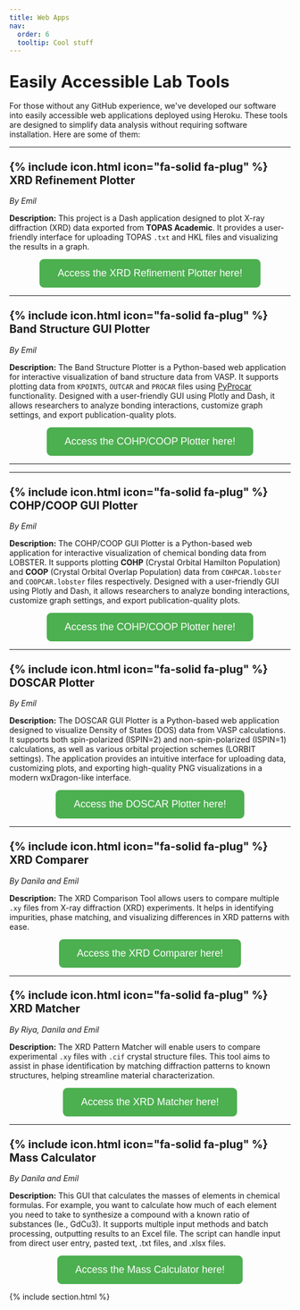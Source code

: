 ```yaml
---
title: Web Apps
nav:
  order: 6
  tooltip: Cool stuff
---
```


## <span style="font-size: 1.4em;">Easily Accessible Lab Tools</span>  

<p style="font-size: 1em;">
  For those without any GitHub experience, we've developed our software into easily accessible web applications deployed using Heroku. These tools are designed to simplify data analysis without requiring software installation. Here are some of them:
</p>

---

### <span style="font-size: 1.2em;">{% include icon.html icon="fa-solid fa-plug" %} XRD Refinement Plotter</span>  

<p style="font-size: 1em; font-style: italic;">By Emil</p>


<span style="font-size: 1em; font-weight: bold;">Description:</span> <span style="font-size: 1em;">This project is a Dash application designed to plot X-ray diffraction (XRD) data exported from **TOPAS Academic**. It provides a user-friendly interface for uploading TOPAS `.txt` and HKL files and visualizing the results in a graph.</span>  

<div style="text-align: center;">
  <a href="https://xrd-refinement-plotter-e9be4e2d20e5.herokuapp.com" target="_blank">
    <button style="padding: 15px 32px; font-size: 18px; background-color: #4CAF50; color: white; border: none; border-radius: 8px; cursor: pointer;">
      Access the XRD Refinement Plotter here!
    </button>
  </a>
</div>  

---

### <span style="font-size: 1.2em;">{% include icon.html icon="fa-solid fa-plug" %} Band Structure GUI Plotter</span>  

<p style="font-size: 1em; font-style: italic;">By Emil</p>

<span style="font-size: 1em; font-weight: bold;">Description:</span> <span style="font-size: 1em;">The Band Structure Plotter is a Python-based web application for interactive visualization of band structure data from VASP. It supports plotting data from <code>KPOINTS</code>, <code>OUTCAR</code> and <code>PROCAR</code> files using <a href="https://pyprocar.readthedocs.io/en/latest/" target="_blank">PyProcar</a> functionality. Designed with a user-friendly GUI using Plotly and Dash, it allows researchers to analyze bonding interactions, customize graph settings, and export publication-quality plots.</span>  

<div style="text-align: center;">
  <a href="https://cohp-coop-gui-1de5a0643ceb.herokuapp.com" target="_blank">
    <button style="padding: 15px 32px; font-size: 18px; background-color: #4CAF50; color: white; border: none; border-radius: 8px; cursor: pointer;">
      Access the COHP/COOP Plotter here!
    </button>
  </a>
</div>  

---

---

### <span style="font-size: 1.2em;">{% include icon.html icon="fa-solid fa-plug" %} COHP/COOP GUI Plotter</span>  

<p style="font-size: 1em; font-style: italic;">By Emil</p>

<span style="font-size: 1em; font-weight: bold;">Description:</span> <span style="font-size: 1em;">The COHP/COOP GUI Plotter is a Python-based web application for interactive visualization of chemical bonding data from LOBSTER. It supports plotting <b>COHP</b> (Crystal Orbital Hamilton Population) and <b>COOP</b> (Crystal Orbital Overlap Population) data from <code>COHPCAR.lobster</code> and <code>COOPCAR.lobster</code> files respectively. Designed with a user-friendly GUI using Plotly and Dash, it allows researchers to analyze bonding interactions, customize graph settings, and export publication-quality plots.</span>  

<div style="text-align: center;">
  <a href="https://cohp-coop-gui-1de5a0643ceb.herokuapp.com" target="_blank">
    <button style="padding: 15px 32px; font-size: 18px; background-color: #4CAF50; color: white; border: none; border-radius: 8px; cursor: pointer;">
      Access the COHP/COOP Plotter here!
    </button>
  </a>
</div>  

---

### <span style="font-size: 1.2em;">{% include icon.html icon="fa-solid fa-plug" %} DOSCAR Plotter</span>  

<p style="font-size: 1em; font-style: italic;">By Emil</p>


<span style="font-size: 1em; font-weight: bold;">Description:</span> <span style="font-size: 1em;">The DOSCAR GUI Plotter is a Python-based web application designed to visualize Density of States (DOS) data from VASP calculations. It supports both spin-polarized (ISPIN=2) and non-spin-polarized (ISPIN=1) calculations, as well as various orbital projection schemes (LORBIT settings). The application provides an intuitive interface for uploading data, customizing plots, and exporting high-quality PNG visualizations in a modern wxDragon-like interface.</span>  

<div style="text-align: center;">
  <a href="https://doscar-gui-9a48cc5d4e0d.herokuapp.com" target="_blank">
    <button style="padding: 15px 32px; font-size: 18px; background-color: #4CAF50; color: white; border: none; border-radius: 8px; cursor: pointer;">
      Access the DOSCAR Plotter here!
    </button>
  </a>
</div>  

---

### <span style="font-size: 1.2em;">{% include icon.html icon="fa-solid fa-plug" %} XRD Comparer</span>  

<p style="font-size: 1em; font-style: italic;">By Danila and Emil</p>


<span style="font-size: 1em; font-weight: bold;">Description:</span> <span style="font-size: 1em;">The XRD Comparison Tool allows users to compare multiple `.xy` files from X-ray diffraction (XRD) experiments. It helps in identifying impurities, phase matching, and visualizing differences in XRD patterns with ease.</span>  

<div style="text-align: center;">
  <a href="https://xrd-tool-785a7687ee07.herokuapp.com" target="_blank">
    <button style="padding: 15px 32px; font-size: 18px; background-color: #4CAF50; color: white; border: none; border-radius: 8px; cursor: pointer;">
      Access the XRD Comparer here!
    </button>
  </a>
</div>  

---

### <span style="font-size: 1.2em;">{% include icon.html icon="fa-solid fa-plug" %} XRD Matcher</span>  

<p style="font-size: 1em; font-style: italic;">By Riya, Danila and Emil</p>

<span style="font-size: 1em; font-weight: bold;">Description:</span> <span style="font-size: 1em;">The XRD Pattern Matcher will enable users to compare experimental `.xy` files with `.cif` crystal structure files. This tool aims to assist in phase identification by matching diffraction patterns to known structures, helping streamline material characterization.</span>  

<div style="text-align: center;">
  <a href="https://xrd-match-d2aa2e5815b7.herokuapp.com" target="_blank">
    <button style="padding: 15px 32px; font-size: 18px; background-color: #4CAF50; color: white; border: none; border-radius: 8px; cursor: pointer;">
      Access the XRD Matcher here!
    </button>
  </a>
</div>  

---

### <span style="font-size: 1.2em;">{% include icon.html icon="fa-solid fa-plug" %} Mass Calculator</span>  

<p style="font-size: 1em; font-style: italic;">By Danila and Emil</p>

<span style="font-size: 1em; font-weight: bold;">Description:</span> <span style="font-size: 1em;">This GUI that calculates the masses of elements in chemical formulas. For example, you want to calculate how much of each element you need to take to synthesize a compound with a known ratio of substances (Ie., GdCu3). It supports multiple input methods and batch processing, outputting results to an Excel file. The script can handle input from direct user entry, pasted text, .txt files, and .xlsx files.</span>  

<div style="text-align: center;">
  <a href="https://mass-calculator-6154bcd78fa5.herokuapp.com" target="_blank">
    <button style="padding: 15px 32px; font-size: 18px; background-color: #4CAF50; color: white; border: none; border-radius: 8px; cursor: pointer;">
      Access the Mass Calculator here!
    </button>
  </a>
</div>  

{% include section.html %}
